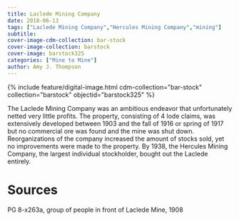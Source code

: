 ```yaml
---
title: Laclede Mining Company
date: 2018-06-13
tags: ["Laclede Mining Company","Hercules Mining Company","mining"]
subtitle: 
cover-image-cdm-collection: bar-stock
cover-image-collection: barstock
cover-image: barstock325
categories: ["Mine to Mine"]
author: Amy J. Thompson
---
```


{% include feature/digital-image.html cdm-collection="bar-stock" collection="barstock" objectid="barstock325" %}

The Laclede Mining Company was an ambitious endeavor that unfortunately netted very little profits. The property, consisting of 4 lode claims, was extensively developed between 1903 and the fall of 1916 or spring of 1917 but no commercial ore was found and the mine was shut down. Reorganizations of the company increased the amount of stocks sold, yet no improvements were made to the property. By 1938, the Hercules Mining Company, the largest individual stockholder, bought out the Laclede entirely.

# Sources

PG 8-x263a, group of people in front of Laclede Mine, 1908
